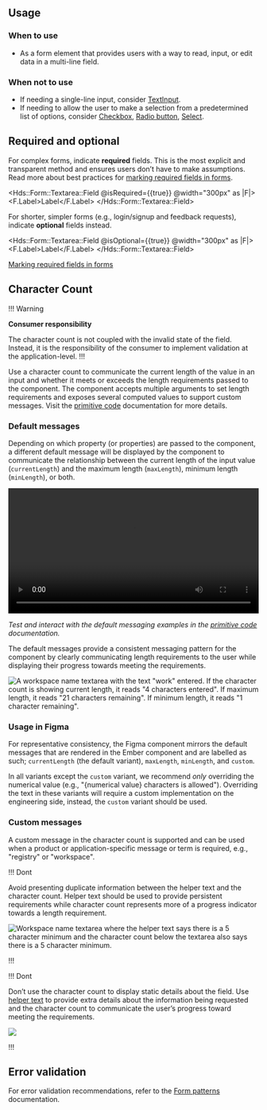 ## Usage

### When to use

- As a form element that provides users with a way to read, input, or edit data in a multi-line field.

### When not to use

- If needing a single-line input, consider [TextInput](/components/form/text-input).
- If needing to allow the user to make a selection from a predetermined list of options, consider [Checkbox](/components/form/checkbox), [Radio button](/components/form/radio), [Select](/components/form/select).

## Required and optional

For complex forms, indicate **required** fields. This is the most explicit and transparent method and ensures users don’t have to make assumptions. Read more about best practices for [marking required fields in forms](https://www.nngroup.com/articles/required-fields/).

<Hds::Form::Textarea::Field @isRequired={{true}} @width="300px" as |F|>
  <F.Label>Label</F.Label>
</Hds::Form::Textarea::Field>

For shorter, simpler forms (e.g., login/signup and feedback requests), indicate **optional** fields instead.

<Hds::Form::Textarea::Field @isOptional={{true}} @width="300px" as |F|>
  <F.Label>Label</F.Label>
</Hds::Form::Textarea::Field>

[Marking required fields in forms](https://www.nngroup.com/articles/required-fields/)

## Character Count

!!! Warning

**Consumer responsibility**

The character count is not coupled with the invalid state of the field. Instead, it is the responsibility of the consumer to implement validation at the application-level.
!!!

Use a character count to communicate the current length of the value in an input and whether it meets or exceeds the length requirements passed to the component. The component accepts multiple arguments to set length requirements and exposes several computed values to support custom messages. Visit the [primitive code](/components/form/primitives?tab=code#formcharactercount-1) documentation for more details.

### Default messages

Depending on which property (or properties) are passed to the component, a different default message will be displayed by the component to communicate the relationship between the current length of the input value (`currentLength`) and the maximum length (`maxLength`), minimum length (`minLength`), or both.

<video width="100%" controls loop>
  <source
    src="/assets/components/form/textarea/textarea-character-count-default-interactions.mp4"
    type="video/mp4"
  />
</video>

_Test and interact with the default messaging examples in the [primitive code](/components/form/primitives?tab=code#formcharactercount-1) documentation._

The default messages provide a consistent messaging pattern for the component by clearly communicating length requirements to the user while displaying their progress towards meeting the requirements.

![A workspace name textarea with the text "work" entered. If the character count is showing current length, it reads "4 characters entered". If maximum length, it reads "21 characters remaining". If minimum length, it reads "1 character remaining".](/assets/components/form/textarea/textarea-character-count-defaults-filled.png)

### Usage in Figma

For representative consistency, the Figma component mirrors the default messages that are rendered in the Ember component and are labelled as such; `currentLength` (the default variant), `maxLength`, `minLength`, and `custom`.

In all variants except the `custom` variant, we recommend _only_ overriding the numerical value (e.g., "{numerical value} characters is allowed"). Overriding the text in these variants will require a custom implementation on the engineering side, instead, the `custom` variant should be used.

### Custom messages

A custom message in the character count is supported and can be used when a product or application-specific message or term is required, e.g., "registry" or "workspace".

!!! Dont

Avoid presenting duplicate information between the helper text and the character count. Helper text should be used to provide persistent requirements while character count represents more of a progress indicator towards a length requirement.

![Workspace name textarea where the helper text says there is a 5 character minimum and the character count below the textarea also says there is a 5 character minimum.](/assets/components/form/textarea/textarea-character-count-dont-helper-text-overlap.png)

!!!

!!! Dont

Don’t use the character count to display static details about the field. Use [helper text](/components/form/primitives?tab=content#helper-text) to provide extra details about the information being requested and the character count to communicate the user’s progress toward meeting the requirements.

![](/assets/components/form/textarea/textarea-character-count-dont-helper-text.png)

!!!

## Error validation

For error validation recommendations, refer to the [Form patterns](/patterns/form-patterns) documentation.